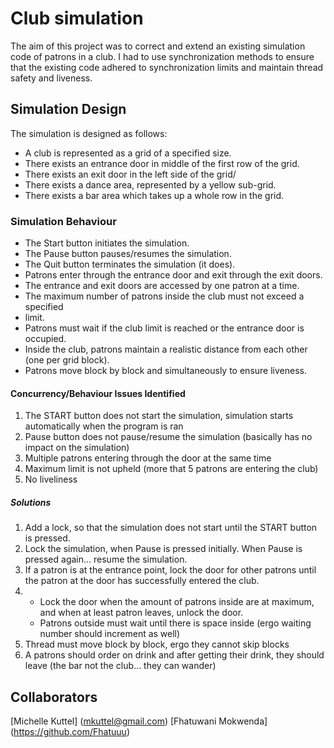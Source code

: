 # Club simulation

The aim of this project was to correct and extend an existing simulation code of patrons in a club. I had to use synchronization methods to ensure that the existing code adhered to synchronization limits and maintain thread safety and liveness.

## Simulation Design
The simulation is designed as follows: 
* A club is represented as a grid of a specified size.
* There exists an entrance door in middle of the first row of the grid.
* There exists an exit door in the left side of the grid/
* There exists a dance area, represented by a yellow sub-grid.
* There exists a bar area which takes up a whole row in the grid.

### Simulation Behaviour
* The Start button initiates the simulation.
* The Pause button pauses/resumes the simulation.
* The Quit button terminates the simulation (it does).
* Patrons enter through the entrance door and exit through the exit doors.
* The entrance and exit doors are accessed by one patron at a time.
* The maximum number of patrons inside the club must not exceed a specified
* limit.
* Patrons must wait if the club limit is reached or the entrance door is occupied.
* Inside the club, patrons maintain a realistic distance from each other (one per grid block).
* Patrons move block by block and simultaneously to ensure liveness.

#### Concurrency/Behaviour Issues Identified
1. The START button does not start the simulation, simulation starts automatically when the program is ran 
2. Pause button does not pause/resume the simulation (basically has no impact on the simulation)
3. Multiple patrons entering through the door at the same time 
4. Maximum limit is not upheld (more that 5 patrons are entering the club) 
5. No liveliness

##### Solutions 
1. Add a lock, so that the simulation does not start until the START button is pressed.
2. Lock the simulation, when Pause is pressed initially. When Pause is pressed again... resume the simulation.
3. If a patron is at the entrance point, lock the door for other patrons until the patron at the door has successfully entered the club.
4. * Lock the door when the amount of patrons inside are at maximum, and when at least patron leaves, unlock the door.
   * Patrons outside must wait until there is space inside (ergo waiting number should increment as well)
5. Thread must move block by block, ergo they cannot skip blocks
6. A patrons should order on drink and after getting their drink, they should leave (the bar not the club... they can wander)

## Collaborators
[Michelle Kuttel] (mkuttel@gmail.com)
[Fhatuwani Mokwenda] (https://github.com/Fhatuuu)

